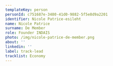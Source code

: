 ```yaml
---
templateKey: person
personId: c751687e-3480-41d0-9882-5f5e8d9a2201
identifier: Nicole Patrice-esileht
name: Nicole Patrice
surname: De Member
role: Founder INDAIS
photo: /img/nicole-patrice-de-member.png
about: ''
linkedin: ''
label: track-lead
tracklist: Economy
---
```

